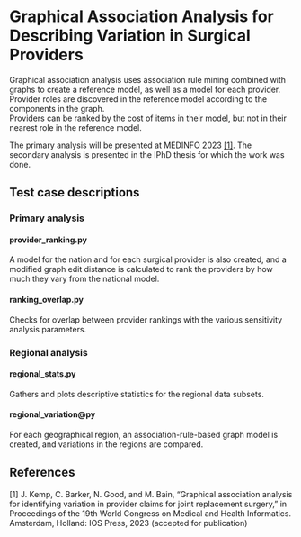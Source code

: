# Graphical Association Analysis for Describing Variation in Surgical Providers
Graphical association analysis uses association rule mining combined with graphs to create a reference model, as well as a model for each provider. <br/>
Provider roles are discovered in the reference model according to the components in the graph. <br/>
Providers can be ranked by the cost of items in their model, but not in their nearest role in the reference model. <br/>

The primary analysis will be presented at MEDINFO 2023 [[1]](#1).
The secondary analysis is presented in the IPhD thesis for which the work was done.

## Test case descriptions
### Primary analysis
#### provider_ranking&#46;py
A model for the nation and for each surgical provider is also created, and a modified graph edit distance is calculated to rank the providers by how much they vary from the national model.

#### ranking_overlap&#46;py
Checks for overlap between provider rankings with the various sensitivity analysis parameters.

### Regional analysis
#### regional_stats&#46;py
Gathers and plots descriptive statistics for the regional data subsets.

#### regional_variation&#64;py
For each geographical region, an association-rule-based graph model is created, and variations in the regions are compared.

## References
<a id="1">[1]</a>
J. Kemp, C. Barker, N. Good, and M. Bain, “Graphical association analysis for identifying variation in provider claims for joint replacement surgery,” in Proceedings of the 19th World Congress on Medical and Health Informatics. Amsterdam, Holland: IOS Press, 2023 (accepted for publication)